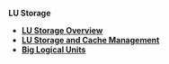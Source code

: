 
<strong>LU Storage<strong>

<ul>
<li><a href="/articles/32_LU_storage/01_LU_storage_overview.md">LU Storage Overview</a></li>
<li><a href="/articles/32_LU_storage/02_storage_management.md">LU Storage and Cache Management</a></li>
<li><a href="/articles/32_LU_storage/03_big_lu_storage.md">Big Logical Units</a></li>

</ul>






